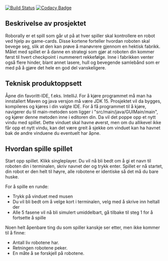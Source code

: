 [![Build Status](https://travis-ci.com/inf112-v21/Trivial-Solution.svg?branch=master)](https://travis-ci.com/inf112-v21/Trivial-Solution) [![Codacy Badge](https://app.codacy.com/project/badge/Grade/59c74c9604594cb0a07585f2dd1d4f45)](https://www.codacy.com/gh/inf112-v21/Trivial-Solution/dashboard?utm_source=github.com&amp;utm_medium=referral&amp;utm_content=inf112-v21/Trivial-Solution&amp;utm_campaign=Badge_Grade)

## Beskrivelse av prosjektet
Roborally er et spill som går ut på at hver spiller skal kontrollere en robot ved hjelp av game-cards. Disse kortene forteller hvordan roboten skal bevege seg, slik at den kan prøve å manøvrere gjennom en hektisk fabrikk. Målet med spillet er å danne en strategi som gjør at roboten din kommer først til hvert checkpoint i nummerert rekkefølge. Inne i fabrikken venter også flere hinder, blant annet lasere, hull og bevegende samlebånd som er med på å gjøre det hele en god del vanskeligere.

## Teknisk produktoppsett
Åpne din favoritt-IDE, f.eks. IntelliJ. For å kjøre programmet må man ha innstallert Maven og java versjon må være JDK 15.
Prosjektet vil da bygges, kompileres og kjøres i din valgte IDE. For å få programmet til å kjøre, navigerer du til main-metoden som ligger i  "src/main/java/GUIMain/main", og kjører denne metoden inne i editoren din. Da vil det poppe opp et nytt vindu med spillet. Dette vinduet skal havne øverst, men om du allikevel ikke får opp et nytt vindu, kan det være greit å sjekke om vinduet kan ha havnet bak de andre vinduene du eventuelt har åpne.

## Hvordan spille spillet
Start opp spillet. Klikk singleplayer. Du vil nå bli bedt om å gi et navn til roboten din i terminalen, skriv navnet der og trykk enter. 
Spillet er nå startet, din robot er den helt til høyre, alle robotene er identiske så det må du bare huske. 

For å spille en runde:
- Trykk på vinduet med musen
- Du vil bli bedt om å velge kort i terminalen, velg med å skrive inn heltall der
- Alle 5 fasene vil nå bli simulert umiddelbart, gå tilbake til steg 1 for å fortsette å spille

Noen helt åpenbare ting du som spiller kanskje ser etter, men ikke kommer til å finne:
- Antall liv robotene har.
- Retningen robotene peker.
- En måte å se forskjell på robotene.
